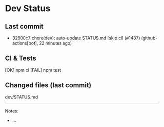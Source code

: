 # Dev Status

## Last commit
- 32900c7 chore(dev): auto-update STATUS.md [skip ci] (#1437) (github-actions[bot], 22 minutes ago)
## CI & Tests
[OK] npm ci
[FAIL] npm test

## Changed files (last commit)
dev/STATUS.md

---
Notes:
- ...
